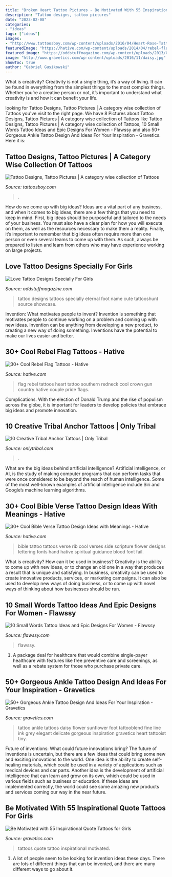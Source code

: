```yaml
---
title: "Broken Heart Tattoo Pictures ~ Be Motivated With 55 Inspirational Quote Tattoos For Girls"
description: "Tattoo designs, tattoo pictures"
date: "2023-02-08"
categories:
- "ideas"
tags: ["ideas"]
images:
- "http://www.tattoosboy.com/wp-content/uploads/2016/04/Heart-Rose-Tattoo-TB12058.jpg"
featuredImage: "https://hative.com/wp-content/uploads/2014/04/rebel-flag-tattoos/3-rebel-flag-heart-with-crown.jpg"
featured_image: "https://oddstuffmagazine.com/wp-content/uploads/2013/09/Love-Tattoo-Designs-4-599x800.jpg"
image: "http://www.gravetics.com/wp-content/uploads/2016/11/daisy.jpg"
ShowToc: true
author: "Gabriel Gusikowski"
---
```



What is creativity?
Creativity is not a single thing, it’s a way of living. It can be found in everything from the simplest things to the most complex things. Whether you’re a creative person or not, it’s important to understand what creativity is and how it can benefit your life.

	

		
looking for Tattoo Designs, Tattoo Pictures | A category wise collection of Tattoos you've visit to the right page. We have 8 Pictures about Tattoo Designs, Tattoo Pictures | A category wise collection of Tattoos like Tattoo Designs, Tattoo Pictures | A category wise collection of Tattoos, 10 Small Words Tattoo Ideas and Epic Designs For Women - Flawssy and also 50+ Gorgeous Ankle Tattoo Design And Ideas For Your Inspiration - Gravetics. Here it is:
		
    
## Tattoo Designs, Tattoo Pictures | A Category Wise Collection Of Tattoos

<img loading=lazy src="http://www.tattoosboy.com/wp-content/uploads/2016/04/Heart-Rose-Tattoo-TB12058.jpg" onerror="this.onerror=null;this.src='https://tse2.mm.bing.net/th?id=OIP.C7TNQ7xU0ofzS5iAPMujNAHaKX&amp;pid=15.1';" alt="Tattoo Designs, Tattoo Pictures | A category wise collection of Tattoos">

_Source: tattoosboy.com_

>. 

	

How do we come up with big ideas?
Ideas are a vital part of any business, and when it comes to big ideas, there are a few things that you need to keep in mind. First, big ideas should be purposeful and tailored to the needs of your business. You must also have a clear plan for how you will execute on them, as well as the resources necessary to make them a reality. Finally, it’s important to remember that big ideas often require more than one person or even several teams to come up with them. As such, always be prepared to listen and learn from others who may have experience working on large projects.

    
## Love Tattoo Designs Specially For Girls

<img loading=lazy src="https://oddstuffmagazine.com/wp-content/uploads/2013/09/Love-Tattoo-Designs-4-599x800.jpg" onerror="this.onerror=null;this.src='https://tse1.mm.bing.net/th?id=OIP.yGYddP0ZHKj3vkkhegO1VgHaJ5&amp;pid=15.1';" alt="Love Tattoo Designs Specially For Girls">

_Source: oddstuffmagazine.com_

>tattoo designs tattoos specially eternal foot name cute tattooshunt source showcase. 

	

Invention: What motivates people to invent?
Invention is something that motivates people to continue working on a problem and coming up with new ideas. Invention can be anything from developing a new product, to creating a new way of doing something. Inventions have the potential to make our lives easier and better.

    
## 30+ Cool Rebel Flag Tattoos - Hative

<img loading=lazy src="https://hative.com/wp-content/uploads/2014/04/rebel-flag-tattoos/3-rebel-flag-heart-with-crown.jpg" onerror="this.onerror=null;this.src='https://tse1.mm.bing.net/th?id=OIP.PLCLi42vPKJdgHu3riZhHgHaJ3&amp;pid=15.1';" alt="30+ Cool Rebel Flag Tattoos - Hative">

_Source: hative.com_

>flag rebel tattoos heart tattoo southern redneck cool crown gun country hative couple pride flags. 

	

Complications. With the election of Donald Trump and the rise of populism across the globe, it is important for leaders to develop policies that embrace big ideas and promote innovation.

    
## 10 Creative Tribal Anchor Tattoos | Only Tribal

<img loading=lazy src="https://www.onlytribal.com/wp-content/uploads/2015/10/Tribal-Anchor-Tattoo-Images1-200x300.jpg" onerror="this.onerror=null;this.src='https://tse4.mm.bing.net/th?id=OIP.2A3XLcc9Oi0enTElrwTV3AHaLH&amp;pid=15.1';" alt="10 Creative Tribal Anchor Tattoos | Only Tribal">

_Source: onlytribal.com_

>. 

	

What are the big ideas behind artificial intelligence?
Artificial intelligence, or AI, is the study of making computer programs that can perform tasks that were once considered to be beyond the reach of human intelligence. Some of the most well-known examples of artificial intelligence include Siri and Google’s machine learning algorithms.

    
## 30+ Cool Bible Verse Tattoo Design Ideas With Meanings - Hative

<img loading=lazy src="https://hative.com/wp-content/uploads/2014/03/bible-verse-tattoos/26-bible-verse-and-flower-on-rib.jpg" onerror="this.onerror=null;this.src='https://tse4.mm.bing.net/th?id=OIP.gj_UFsYjweNdVkWCuuxRwQHaJ4&amp;pid=15.1';" alt="30+ Cool Bible Verse Tattoo Design Ideas with Meanings - Hative">

_Source: hative.com_

>bible tattoo tattoos verse rib cool verses side scripture flower designs lettering fonts hand hative spiritual guidance blood font fail. 

	

What is creativity? How can it be used in business?
Creativity is the ability to come up with new ideas, or to change an old one in a way that produces a result that is unique and satisfying. In business, creativity can be used to create innovative products, services, or marketing campaigns. It can also be used to develop new ways of doing business, or to come up with novel ways of thinking about how businesses should be run.

    
## 10 Small Words Tattoo Ideas And Epic Designs For Women - Flawssy

<img loading=lazy src="https://www.flawssy.com/wp-content/uploads/2016/06/Small-Meaningful-Word-Tattoos.jpg" onerror="this.onerror=null;this.src='https://tse4.mm.bing.net/th?id=OIP.2f66FyAdRLpezeWj_fsk4QHaJ4&amp;pid=15.1';" alt="10 Small Words Tattoo Ideas and Epic Designs For Women - Flawssy">

_Source: flawssy.com_

>flawssy. 

	

1) A package deal for healthcare that would combine single-payer healthcare with features like free preventive care and screenings, as well as a rebate system for those who purchase private care.

    
## 50+ Gorgeous Ankle Tattoo Design And Ideas For Your Inspiration - Gravetics

<img loading=lazy src="http://www.gravetics.com/wp-content/uploads/2016/11/daisy.jpg" onerror="this.onerror=null;this.src='https://tse3.mm.bing.net/th?id=OIP.nqoBUGVIaWz-Yd5KAB8fFgHaHa&amp;pid=15.1';" alt="50+ Gorgeous Ankle Tattoo Design And Ideas For Your Inspiration - Gravetics">

_Source: gravetics.com_

>tattoo ankle tattoos daisy flower sunflower foot tattooblend fine line ink grey elegant delicate gorgeous inspiration gravetics heart tattooist tiny. 

	

Future of inventions: What could future innovations bring?
The future of inventions is uncertain, but there are a few ideas that could bring some new and exciting innovations to the world. One idea is the ability to create self-healing materials, which could be used in a variety of applications such as medical devices and car parts. Another idea is the development of artificial intelligence that can learn and grow on its own, which could be used in various fields such as business or education. If these ideas are implemented correctly, the world could see some amazing new products and services coming our way in the near future.

    
## Be Motivated With 55 Inspirational Quote Tattoos For Girls

<img loading=lazy src="https://www.gravetics.com/wp-content/uploads/2017/04/quote-quotetattoos-quotetattoo-tattoo-tattoos-tattoosofinstagram-girlswithtattoos-love-lovetattoo.jpg" onerror="this.onerror=null;this.src='https://tse1.mm.bing.net/th?id=OIP.g26A6g9rDojRWl6VRGCdMgHaHa&amp;pid=15.1';" alt="Be Motivated with 55 Inspirational Quote Tattoos for Girls">

_Source: gravetics.com_

>tattoos quote tattoo inspirational motivated. 

	

1. A lot of people seem to be looking for invention ideas these days. There are lots of different things that can be invented, and there are many different ways to go about it. 

